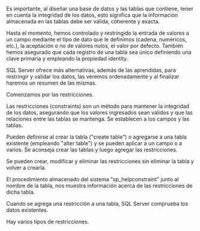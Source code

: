 Es importante, al diseñar una base de datos y las tablas que contiene, tener en cuenta la integridad de los datos, esto significa que la información almacenada en las tablas debe ser válida, coherente y exacta.



Hasta el momento, hemos controlado y restringido la entrada de valores a un campo mediante el tipo de dato que le definimos (cadena, numéricos, etc.), la aceptación o no de valores nulos, el valor por defecto. También hemos asegurado que cada registro de una tabla sea único definiendo una clave primaria y empleando la propiedad identity.



SQL Server ofrece más alternativas, además de las aprendidas, para restringir y validar los datos, las veremos ordenadamente y al finalizar haremos un resumen de las mismas.



Comenzamos por las restricciones.



Las restricciones (constraints) son un método para mantener la integridad de los datos, asegurando que los valores ingresados sean válidos y que las relaciones entre las tablas se mantenga. Se establecen a los campos y las tablas.



Pueden definirse al crear la tabla ("create table") o agregarse a una tabla existente (empleando "alter table") y se pueden aplicar a un campo o a varios. Se aconseja crear las tablas y luego agregar las restricciones.



Se pueden crear, modificar y eliminar las restricciones sin eliminar la tabla y volver a crearla.



El procedimiento almacenado del sistema "sp\_helpconstraint" junto al nombre de la tabla, nos muestra información acerca de las restricciones de dicha tabla.



Cuando se agrega una restricción a una tabla, SQL Server comprueba los datos existentes.

Hay varios tipos de restricciones.

